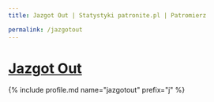 ```yaml
---
title: Jazgot Out | Statystyki patronite.pl | Patromierz

permalink: /jazgotout
---
```


# [Jazgot Out](https://patronite.pl/jazgotout)

{% include profile.md name="jazgotout" prefix="j" %}
